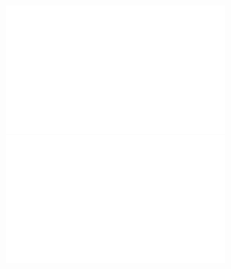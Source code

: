 <div align="center">
  
![](https://raw.githubusercontent.com/FinalLabs/github-stats/master/generated/overview.svg)
![](https://raw.githubusercontent.com/FinalLabs/github-stats/master/generated/languages.svg)

</div>
